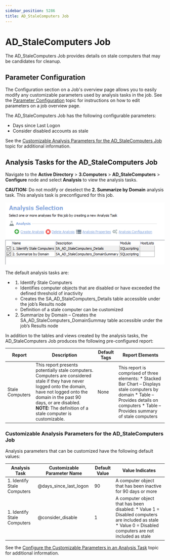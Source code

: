 ```yaml
---
sidebar_position: 5286
title: AD_StaleComputers Job
---
```


# AD\_StaleComputers Job

The AD\_StaleComputers Job provides details on stale computers that may be candidates for cleanup.

## Parameter Configuration

The Configuration section on a Job's overview page allows you to easily modify any customizable parameters used by analysis tasks in the job. See the [Parameter Configuration](../../../Admin/Jobs/Job/Overview#Parameter_Configuration "Parameter Configuration") topic for instructions on how to edit parameters on a job overview page.

The AD\_StaleComputers Job has the following configurable parameters:

* Days since Last Logon
* Consider disabled accounts as stale

See the [Customizable Analysis Parameters for the AD\_StaleComputers Job](#Customiz "Customizable Analysis Parameters for the AD_StaleComputers Job") topic for additional information.

## Analysis Tasks for the AD\_StaleComputers Job

Navigate to the **Active Directory** > **3.Computers** > **AD\_StaleComputers** > **Configure** node and select **Analysis** to view the analysis tasks.

**CAUTION:** Do not modify or deselect the **2. Summarize by Domain** analysis task. This analysis task is preconfigured for this job.

![Analysis Tasks for the AD_StaleComputers Job](../../../../../../../static/images/AccessAnalyzer_12.0/Content/Resources/Images/EnterpriseAuditor/Solutions/ActiveDirectory/Computers/StaleComputersAnalysis.png "Analysis Tasks for the AD_StaleComputers Job")

The default analysis tasks are:

* 1. Identify Stale Computers

  * Identifies computer objects that are disabled or have exceeded the defined threshold of inactivity
  * Creates the SA\_AD\_StaleComputers\_Details table accessible under the job’s Results node
  * Definition of a stale computer can be customized
* 2. Summarize by Domain – Creates the SA\_AD\_StaleComputers\_DomainSummay table accessible under the job’s Results node

In addition to the tables and views created by the analysis tasks, the AD\_StaleComputers Job produces the following pre-configured report:

| Report | Description | Default Tags | Report Elements |
| --- | --- | --- | --- |
| Stale Computers | This report presents potentially stale computers. Computers are considered stale if they have never logged onto the domain, have not logged onto the domain in the past 90 days, or are disabled.  **NOTE:** The definition of a stale computer is customizable. | None | This report is comprised of three elements:   * Stacked Bar Chart – Displays stale computers by domain  * Table – Provides details on computers  * Table – Provides summary of stale computers |

### Customizable Analysis Parameters for the AD\_StaleComputers Job

Analysis parameters that can be customized have the following default values:

| Analysis Task | Customizable Parameter Name | Default Value | Value Indicates |
| --- | --- | --- | --- |
| 1. Identify Stale Computers | @days\_since\_last\_logon | 90 | A computer object that has been inactive for 90 days or more |
| 1. Identify Stale Computers | @consider\_disable | 1 | A computer object that has been disabled:   * Value 1 = Disabled computers are included as stale  * Value 0 = Disabled computers are not included as stale |

See the [Configure the Customizable Parameters in an Analysis Task](../../../Admin/Jobs/Job/Configure/AnalysisCustomizableParameters "Configure the Customizable Parameters in an Analysis Task") topic for additional information.